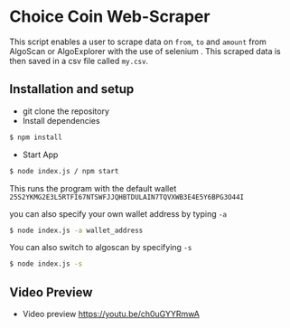 # Choice Coin Web-Scraper

This script enables a user to scrape data on `from`, `to` and `amount` from AlgoScan or AlgoExplorer with the use of selenium . This scraped data is then saved in a csv file called `my.csv`.

## Installation and setup

- git clone the repository
- Install dependencies

```sh
$ npm install
```

- Start App

```sh
$ node index.js / npm start
```

This runs the program with the default wallet `25S2YKMG2E3L5RTFI67NTSWFJJQHBTDULAIN7TQVXWB3E4E5Y6BPG3O44I`

you can also specify your own wallet address by typing `-a`

```sh
$ node index.js -a wallet_address
```

You can also switch to algoscan by specifying `-s`

```sh
$ node index.js -s
```

## Video Preview

- Video preview https://youtu.be/ch0uGYYRmwA
